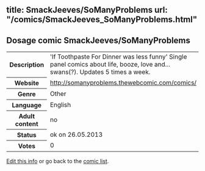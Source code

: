 title: SmackJeeves/SoManyProblems
url: "/comics/SmackJeeves_SoManyProblems.html"
---
Dosage comic SmackJeeves/SoManyProblems
-----------------------------------------

<p id="msg"></p>
<script type="text/javascript">
if (window.location.search === '?edit_info_mail=sent_ok') {
  var elem = document.getElementById("msg");
  elem.innerHTML = 'Edited information sucessfully sent for review, which is usually done daily. Thanks!';
  elem.className = 'ok';
}
</script>
<table class="comicinfo">
<tr>
<th>Description</th><td>'If Toothpaste For Dinner was less funny' Single panel comics about life, booze, love and... swans(?). Updates 5 times a week.</td>
</tr>
<tr>
<th>Website</th><td><a href="http://somanyproblems.thewebcomic.com/comics/">http://somanyproblems.thewebcomic.com/comics/</a></td>
</tr>
<tr>
<th>Genre</th><td>Other</td>
</tr>
<tr>
<th>Language</th><td>English</td>
</tr>
<tr>
<th>Adult content</th><td>no</td>
</tr>
<tr>
<th>Status</th><td>ok on 26.05.2013</td>
</tr>
<tr>
<th>Votes</th><td>0</td>
</tr>
</table>

[Edit this info](SmackJeeves_SoManyProblems_edit.html) or go back to the [comic list](../comic-index.html).
